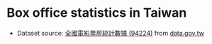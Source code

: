 # Box office statistics in Taiwan
- Dataset source: [全國電影票房統計數據 (94224)](https://data.gov.tw/dataset/94224) from [data.gov.tw](https://data.gov.tw/)
